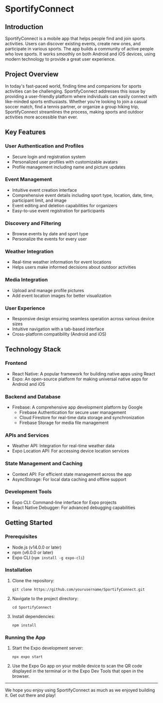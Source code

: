 # SportifyConnect

## Introduction
SportifyConnect is a mobile app that helps people find and join sports activities. Users can discover existing events, create new ones, and participate in various sports. The app builds a community of active people who love sports. It works smoothly on both Android and iOS devices, using modern technology to provide a great user experience.

## Project Overview
In today's fast-paced world, finding time and companions for sports activities can be challenging. SportifyConnect addresses this issue by providing a user-friendly platform where individuals can easily connect with like-minded sports enthusiasts. Whether you're looking to join a casual soccer match, find a tennis partner, or organize a group hiking trip, SportifyConnect streamlines the process, making sports and outdoor activities more accessible than ever.

## Key Features

### User Authentication and Profiles
- Secure login and registration system
- Personalized user profiles with customizable avatars
- Profile management including name and picture updates

### Event Management
- Intuitive event creation interface
- Comprehensive event details including sport type, location, date, time, participant limit, and image
- Event editing and deletion capabilities for organizers
- Easy-to-use event registration for participants

### Discovery and Filtering
- Browse events by date and sport type
- Personalize the events for every user

### Weather Integration
- Real-time weather information for event locations
- Helps users make informed decisions about outdoor activities

### Media Integration
- Upload and manage profile pictures
- Add event location images for better visualization

### User Experience
- Responsive design ensuring seamless operation across various device sizes
- Intuitive navigation with a tab-based interface
- Cross-platform compatibility (Android and iOS)

## Technology Stack

### Frontend
- React Native: A popular framework for building native apps using React
- Expo: An open-source platform for making universal native apps for Android and iOS

### Backend and Database
- Firebase: A comprehensive app development platform by Google
  - Firebase Authentication for secure user management
  - Cloud Firestore for real-time data storage and synchronization
  - Firebase Storage for media file management

### APIs and Services
- Weather API: Integration for real-time weather data
- Expo Location API: For accessing device location services

### State Management and Caching
- Context API: For efficient state management across the app
- AsyncStorage: For local data caching and offline support

### Development Tools
- Expo CLI: Command-line interface for Expo projects
- React Native Debugger: For advanced debugging capabilities

## Getting Started

### Prerequisites
- Node.js (v14.0.0 or later)
- npm (v6.0.0 or later)
- Expo CLI (`npm install -g expo-cli`)

### Installation
1. Clone the repository:
   ```
   git clone https://github.com/yourusername/SportifyConnect.git
   ```
2. Navigate to the project directory:
   ```
   cd SportifyConnect
   ```
3. Install dependencies:
   ```
   npm install
   ```

### Running the App
1. Start the Expo development server:
   ```
   npx expo start
   ```
2. Use the Expo Go app on your mobile device to scan the QR code displayed in the terminal or in the Expo Dev Tools that open in the browser.

---

We hope you enjoy using SportifyConnect as much as we enjoyed building it. Get out there and play!
